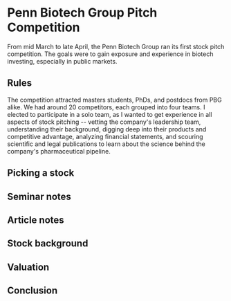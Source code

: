 # Penn Biotech Group Pitch Competition

From mid March to late April, the Penn Biotech Group ran its first stock pitch
competition. The goals were to gain exposure and experience in biotech
investing, especially in public markets.

## Rules

The competition attracted masters students, PhDs, and postdocs from PBG alike.
We had around 20 competitors, each grouped into four teams. I elected to
participate in a solo team, as I wanted to get experience in all aspects of
stock pitching -- vetting the company's leadership team, understanding their
background, digging deep into their products and competitive advantage,
analyzing financial statements, and scouring scientific and legal publications
to learn about the science behind the company's pharmaceutical pipeline.

## Picking a stock

## Seminar notes

## Article notes

## Stock background

## Valuation

## Conclusion

